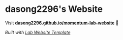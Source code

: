 
# dasong2296's Website

Visit **[dasong2296.github.io/momentum-lab-website](https://dasong2296.github.io/momentum-lab-website)** 🚀

_Built with [Lab Website Template](https://greene-lab.gitbook.io/lab-website-template-docs)_

